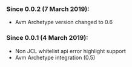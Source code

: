 ### Since 0.0.2 (7 March 2019):
  - Avm Archetype version changed to 0.6
  
### Since 0.0.1 (4 March 2019):
  
  - Non JCL whitelist api error highlight support
  - Avm Archetype integration (0.5)
